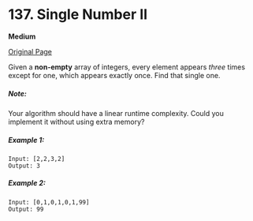 # 137. Single Number II

**Medium**

[Original Page](https://leetcode.com/problems/single-number-ii/)

Given a __non-empty__ array of integers, every element appears _three_ times except for one, which appears exactly once. Find that single one.

##### Note:
Your algorithm should have a linear runtime complexity. Could you implement it without using extra memory?

##### Example 1:
```
Input: [2,2,3,2]
Output: 3
```

##### Example 2: 
```
Input: [0,1,0,1,0,1,99]
Output: 99
```
